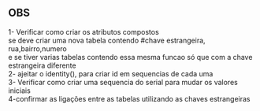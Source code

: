 ## OBS
1- Verificar como criar os atributos compostos   
  se deve criar uma nova tabela contendo #chave estrangeira, rua,bairro,numero   
  e se tiver varias tabelas contendo essa mesma funcao só que com a chave estrangeira diferente   
2- ajeitar o identity(), para criar id em sequencias de cada uma   
3- Verificar como criar uma sequencia do serial para mudar os valores iniciais   
4-confirmar as ligações entre as tabelas utilizando as chaves estrangeiras
